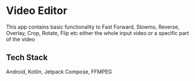 
# Video Editor

This app contains basic functionality to Fast Forward, Slowmo, Reverse, Overlay, Crop, Rotate, Flip etc either the whole input video or a specific part of the video


## Tech Stack

Android, Kotlin, Jetpack Compose, FFMPEG


